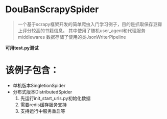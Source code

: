# DouBanScrapySpider

> 一个基于scrapy框架开发的简单爬虫入门学习例子，目的是抓取保存豆瓣上评分较高的书籍信息。
其中使用了随机user_agent和代理服务middlewares
数据存储了使用的类JsonWriterPipeline

**可用test.py测试**

# 该例子包含：
- 单机版本SingletionSpider
- 分布式版本DistributedSpider
  1. 先运行init_start_urls.py初始化数据
  2. 需要redis缓存服务支持
  3. 支持运行中服务重启等

